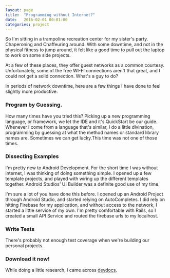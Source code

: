 ```yaml
---
layout: page
title:  "Programming without Internet?"
date:   2016-02-01 00:01:00
categories: project
---
```


So I'm sitting in a trampoline recreation center for my sister's party. Chaperoning and Chaffeuring around. With some downtime, and not in the physical fitness to jump around, it felt like a good time to pull out the laptop to work on some side projects.

At a few of these places, they offer guest networks as a common courtesy. Unfortunately, some of the free WI-FI connections aren't that great, and I could not get a solid connection. What's a guy to do?

In periods of network downtime, here are a few things I have done to feel slightly more productive.

### Program by Guessing.

How many times have you tried this? Picking up a new programming language, or framework, we let the IDE and it's QuickStart be our guide. Whenever I come from a language that's similar, I do a little divination, programming by guessing at what the method names or standard library names are. Sometimes we can get lucky.This time was not one of those times.

### Dissecting Examples
I'm pretty new to Android Development. For the short time I was without internet, I was thinking of doing something simple. I opened up a few template projects, and played with wiring up the different templates together. Android Studios' UI Builder was a definite good use of my time.


I'm sure a lot of you have done this before. I opened up an Android Project through Android Studio, and started relying on AutoCompletes. I did rely on hitting Firebase for my application, and without access to the network, I started a little service of my own. I'm pretty comfortable with Rails, so I created a small API Service and routed the firebase urls to my localhost. 

### Write Tests

There's probably not enough test coverage when we're building our personal projects. 
### Download it now!

While doing a little research, I came across [devdocs](http://devdocs.io/).

